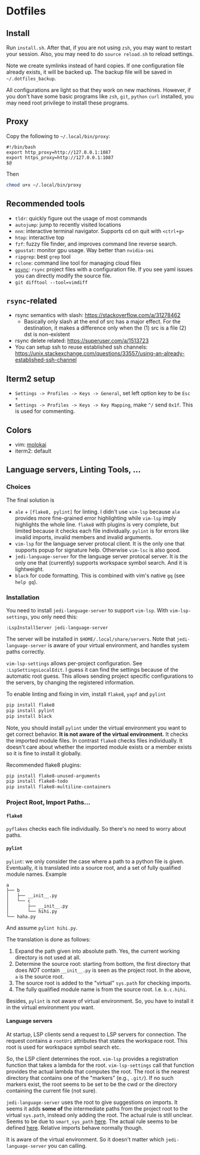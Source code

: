 # Dotfiles

## Install

Run `install.sh`. After that, if you are not using `zsh`, you may want to restart your session. 
Also, you may need to do `source reload.sh` to reload settings.

Note we create symlinks instead of hard copies. If one configuration file already exists, it will be backed up.
The backup file will be saved in `~/.dotfiles_backup`.

All configurations are light so that they work on new machines. 
However, if you don't have some basic programs like `zsh`, `git`, `python` `curl` installed, 
you may need root privilege to install these programs.

## Proxy

Copy the following to `~/.local/bin/proxy`:

```
#!/bin/bash
export http_proxy=http://127.0.0.1:1087
export https_proxy=http://127.0.0.1:1087
$@
```

Then

```bash
chmod u+x ~/.local/bin/proxy
```


## Recommended tools

* `tldr`: quickly figure out the usage of most commands
* `autojump`: jump to recently visited locations
* `nnn`: interactive terminal navigator. Supports cd on quit with `<ctrl+g>`
* `htop`: interactive top
* `fzf`: fuzzy file finder, and improves command line reverse search.
* `gpustat`: monitor gpu usage. Way better than `nvidia-smi`
* `ripgrep`: best `grep` tool
* `rclone`: command line tool for managing cloud files
* [`psync`](https://github.com/lazywei/psync): `rsync` project files with a
  configuration file. If you see yaml issues you can directly modify the source
  file.
* `git difftool --tool=vimdiff`

## `rsync`-related

* rsync semantics with slash: https://stackoverflow.com/a/31278462 
  * Basically only slash at the end of src has a major effect. For the
    destination, it makes a difference only when the (1) src is a file (2) dst
    is non-existent
* rsync delete related: https://superuser.com/a/1513723
* You can setup ssh to reuse established ssh channels: https://unix.stackexchange.com/questions/33557/using-an-already-established-ssh-channel


## Iterm2 setup

* `Settings -> Profiles -> Keys -> General`, set left option key to be `Esc +`
* `Settings -> Profiles -> Keys -> Key Mapping`, make `^/` send `0x1f`. This is
  used for commenting. 

## Colors

* vim: [molokai](https://github.com/tomasr/molokai)
* iterm2: default

## Language servers, Linting Tools, ...

### Choices

The final solution is 

* `ale` + `[flake8, pylint]` for linting. I didn't use `vim-lsp` because `ale`
  provides more fine-grained error highlighting while `vim-lsp` imply highlights
  the whole line. `flake8` with plugins is very complete, but limited because it
  checks each file individually. `pylint` is for errors like invalid imports,
  invalid members and invalid arguments.
* `vim-lsp` for the language server protocal client. It is the only one that
  supports popup for signature help. Otherwise `vim-lsc` is also good.
* `jedi-language-server` for the language server protocal server. It is the only
  one that (currently) supports workspace symbol search. And it is lightweight.
* `black` for code formatting. This is combined with vim's native `gq` (see
  `help gq`).

### Installation


You need to install `jedi-language-server` to support `vim-lsp`. With
`vim-lsp-settings`, you only need this:

```
:LspInstallServer jedi-language-server
```

The server will be installed in `$HOME/.local/share/servers`. Note that
`jedi-language-server` is aware of your virtual environment, and handles system
paths correctly.

`vim-lsp-settings` allows per-project configuration. See
`:LspSettingsLocalEdit`. I guess it can find the settings because of the
automatic root guess. This allows sending project specific configurations to the
servers, by changing the registered information.

To enable linting and fixing in vim, install `flake8`, `yapf` and `pylint`

```bash
pip install flake8
pip install pylint
pip install black
```

Note, you should install `pylint` under the virtual environment you want to get
correct behavior. **It is not aware of the virtual environment.** It checks the
imported module files. In contrast `flake8` checks files individually. It
doesn't care about whether the imported module exists or a member exists so it
is fine to install it globally.

Recommended flake8 plugins:

```bash
pip install flake8-unused-arguments
pip install flake8-todo
pip install flake8-multiline-containers
```

### Project Root, Import Paths...

#### `flake8`

`pyflakes` checks each file individually. So there's no need to worry about paths.

#### `pylint`

`pylint`: we only consider the case where a path to a python file is given.
Eventually, it is translated into a source root, and a set of fully qualified
module names. Example

```
a
├── b
│   ├── __init__.py
│   └── c
│       ├── __init__.py
│       └── hihi.py
└── haha.py

```

And assume `pylint hihi.py`.

The translation is done as follows:

1. Expand the path given into absolute path. Yes, the current working directory
   is not used at all.
2. Determine the source root: starting from bottom, the first directory that
   does *NOT* contain `__init__.py` is seen as the project root. In the above,
   `a` is the source root.
3. The source root is added to the "virtual" `sys.path` for checking imports.
4. The fully qualified module name is from the source root. I.e. `b.c.hihi`.

Besides, `pylint` is not aware of virtual environment. So, you have to install
it in the virtual environment you want.

#### Language servers

At startup, LSP clients send a request to LSP servers for connection. The
request contains a `rootUri` attributes that states the workspace root. This
root is used for workspace symbol search etc.

So, the LSP client determines the root. `vim-lsp` provides a registration
function that takes a lambda for the root. `vim-lsp-settings` call that function
provides the actual lambda that computes the root. The root is the nearest
directory that contains one of the "markers" (e.g., `.git/`). If no such markers
exist, the root seems to be set to be the cwd or the directory containing the
current file (not sure).

`jedi-language-server` uses the root to give suggestions on imports. It seems it
adds **some of** the intermediate paths from the project root to the virtual
`sys.path`, instead only adding the root. The actual rule is still unclear.
Seems to be due to `smart_sys_path`
[here](https://jedi.readthedocs.io/en/latest/docs/api.html#jedi.Project). The
actual rule seems to be defined
[here](https://github.com/davidhalter/jedi/blob/44d77523b387e008a6d228c9641df95cb08233dc/jedi/api/project.py#L202).
Relative imports behave normally though.

It is aware of the virtual environment. So it doesn't matter which
`jedi-language-server` you can calling.
